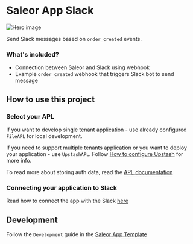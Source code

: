 # Saleor App Slack

![Hero image](https://user-images.githubusercontent.com/249912/71523206-4e45f800-28c8-11ea-84ba-345a9bfc998a.png)

Send Slack messages based on `order_created` events.

### What's included?

- Connection between Saleor and Slack using webhook
- Example `order_created` webhook that triggers Slack bot to send message

## How to use this project

### Select your APL

If you want to develop single tenant application - use already configured `FileAPL` for local development.

If you need to support multiple tenants application or you want to deploy your application - use `UpstashAPL`. Follow [How to configure Upstash](docs/upstash.md) for more info.

To read more about storing auth data, read the [APL documentation](https://github.com/saleor/saleor-app-sdk/blob/main/docs/apl.md)

### Connecting your application to Slack

Read how to connect the app with the Slack [here](./docs/setup-slack-app.md)

## Development

Follow the `Development` guide in the [Saleor App Template](https://github.com/saleor/saleor-app-template#development)